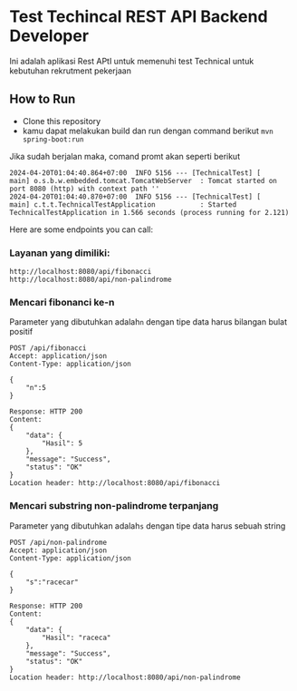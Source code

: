# Test Techincal REST API Backend Developer

Ini adalah aplikasi Rest APtI untuk memenuhi test Technical untuk kebutuhan rekrutment pekerjaan

## How to Run 

* Clone this repository 
* kamu dapat melakukan build dan run dengan command berikut ```mvn spring-boot:run```

Jika sudah berjalan maka, comand promt akan seperti berikut

```
2024-04-20T01:04:40.864+07:00  INFO 5156 --- [TechnicalTest] [           main] o.s.b.w.embedded.tomcat.TomcatWebServer  : Tomcat started on port 8080 (http) with context path ''
2024-04-20T01:04:40.870+07:00  INFO 5156 --- [TechnicalTest] [           main] c.t.t.TechnicalTestApplication           : Started TechnicalTestApplication in 1.566 seconds (process running for 2.121)
```

Here are some endpoints you can call:

### Layanan yang dimiliki:

```
http://localhost:8080/api/fibonacci
http://localhost:8080/api/non-palindrome
```

### Mencari fibonanci ke-n
Parameter yang dibutuhkan adalah```n``` dengan tipe data harus bilangan bulat positif 
 

```
POST /api/fibonacci
Accept: application/json
Content-Type: application/json

{
    "n":5
}

Response: HTTP 200
Content: 
{
    "data": {
        "Hasil": 5
    },
    "message": "Success",
    "status": "OK"
}
Location header: http://localhost:8080/api/fibonacci
```

### Mencari substring non-palindrome terpanjang
Parameter yang dibutuhkan adalah```s``` dengan tipe data harus sebuah string 

```
POST /api/non-palindrome
Accept: application/json
Content-Type: application/json

{
    "s":"racecar"
}

Response: HTTP 200
Content: 
{
    "data": {
        "Hasil": "raceca"
    },
    "message": "Success",
    "status": "OK"
}
Location header: http://localhost:8080/api/non-palindrome
```



